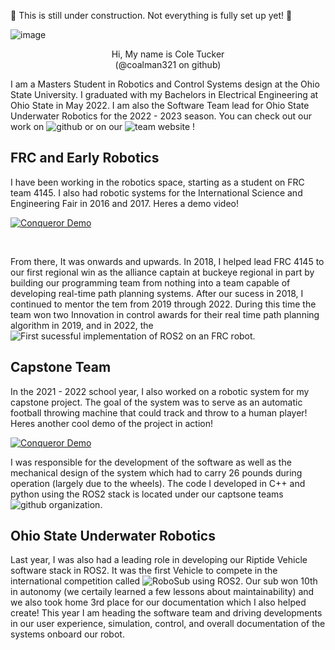 🚧 This is still under construction. Not everything is fully set up yet! 🚧

![image](https://user-images.githubusercontent.com/5054270/194729573-bc2610b5-53e0-450f-8ebd-9468c2e0dec0.jpg)

<p align="center"> 
Hi, My name is Cole Tucker 
<br>(@coalman321 on github)
</p>


I am a Masters Student in Robotics and Control Systems design at the Ohio State University. I graduated with my Bachelors in Electrical Engineering at Ohio State in May 2022. I am also the Software Team lead for Ohio State Underwater Robotics for the 2022 - 2023 season. You can check out our work on ![github](https://github.com/osu-uwrt) or on our ![team website](https://org.osu.edu/osu-uwrt/) ! 

## FRC and Early Robotics
I have been working in the robotics space, starting as a student on FRC team 4145. I also had robotic systems for the International Science and Engineering Fair in 2016 and 2017. Heres a demo video!
</br>

[![Conqueror Demo](http://img.youtube.com/vi/HK9q2iKnwtY/0.jpg)](http://www.youtube.com/watch?v=HK9q2iKnwtY "Conqueror Demo")

</br>

From there, It was onwards and upwards. In 2018, I helped lead FRC 4145 to our first regional win as the alliance captain at buckeye regional in part by building our programming team from nothing into a team capable of developing real-time path planning systems. After our sucess in 2018, I continued to mentor the tem from 2019 through 2022. During this time the team won two Innovation in control awards for their real time path planning algorithm in 2019, and in 2022, the 
![First sucessful implementation of ROS2](https://github.com/Worthington-Robotics/RoborioROS2)
on an FRC robot.

## Capstone Team
In the 2021 - 2022 school year, I also worked on a robotic system for my capstone project. The goal of the system was to serve as an automatic football throwing machine that could track and throw to a human player! Heres another cool demo of the project in action!
</br>

[![Conqueror Demo](http://img.youtube.com/vi/qrbtZltHI-U/0.jpg)](http://www.youtube.com/watch?v=qrbtZltHI-U "Capstone Demo")


I was responsible for the development of the software as well as the mechanical design of the system which had to carry 26 pounds during operation (largely due to the wheels). The code I developed in C++ and python using the ROS2 stack is located under our captsone teams 
![github organization](https://github.com/rCapstoneBets).

## Ohio State Underwater Robotics
Last year, I was also had a leading role in developing our Riptide Vehicle software stack in ROS2. It was the first Vehicle to compete in the international competition called ![RoboSub]( https://robosub.org/programs/2022 ) using ROS2. Our sub won 10th in autonomy (we certaily learned a few lessons about maintainability) and we also took home 3rd place for our documentation which I also helped create! This year I am heading the software team and driving developments in our user experience, simulation, control, and overall documentation of the systems onboard our robot.


